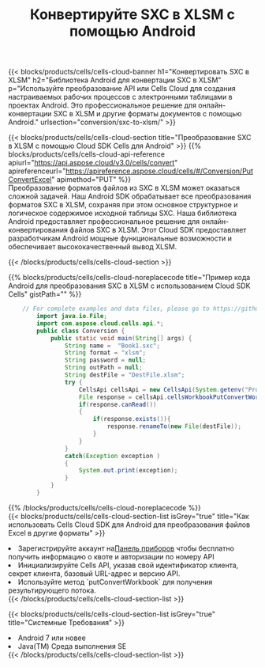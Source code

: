 ﻿---
title:  Конвертируйте SXC в XLSM с помощью Android
description:  Использование Cloud SDK Aspose.Cells для Android для преобразования файла формата SXC в файл формата XLSM.
kwords: Excel, Convert SXC to XLSM, REST, Android
howto: How to convert SXC to XLSM using Aspose.Cells Cloud Android library.
---
{{< blocks/products/cells/cells-cloud-banner h1="Конвертировать SXC в XLSM" h2="Библиотека Android для конвертации SXC в XLSM" p="Используйте преобразование API или Cells Cloud для создания настраиваемых рабочих процессов с электронными таблицами в проектах Android. Это профессиональное решение для онлайн-конвертации SXC в XLSM и другие форматы документов с помощью Android." urlsection="conversion/sxc-to-xlsm/" >}}

{{< blocks/products/cells/cells-cloud-section title="Преобразование SXC в XLSM с помощью Cloud SDK Cells для Android" >}}
{{% blocks/products/cells/cells-cloud-api-reference apiurl="https://api.aspose.cloud/v3.0/cells/convert" apireferenceurl="https://apireference.aspose.cloud/cells/#/Conversion/PutConvertExcel" apimethod="PUT" %}}
<br/>
Преобразование форматов файлов из SXC в XLSM может оказаться сложной задачей. Наш Android SDK обрабатывает все преобразования форматов SXC в XLSM, сохраняя при этом основное структурное и логическое содержимое исходной таблицы SXC. Наша библиотека Android предоставляет профессиональное решение для онлайн-конвертирования файлов SXC в XLSM. Этот Cloud SDK предоставляет разработчикам Android мощные функциональные возможности и обеспечивает высококачественный вывод XLSM.

{{< /blocks/products/cells/cells-cloud-section >}}

{{% blocks/products/cells/cells-cloud-noreplacecode title="Пример кода Android для преобразования SXC в XLSM с использованием Cloud SDK Cells" gistPath="" %}}
 
```java
    // For complete examples and data files, please go to https://github.com/aspose-cells-cloud/aspose-cells-cloud-android/
        import java.io.File;
        import com.aspose.cloud.cells.api.*;
        public class Conversion {
            public static void main(String[] args) {
                String name =  "Book1.sxc";
                String format = "xlsm";
                String password = null;
                String outPath = null;
                String destFile = "DestFile.xlsm";
                try {
                    CellsApi cellsApi = new CellsApi(System.getenv("ProductClientId"), System.getenv("ProductClientSecret"));
                    File response = cellsApi.cellsWorkbookPutConvertWorkbook(new File(name), format, password, outPath, null,null);            
                    if(response.canRead())
                    {
                        if(response.exists()){
                            response.renameTo(new File(destFile));
                        }                
                    }
                }
                catch(Exception exception )
                {
                    System.out.print(exception);
                }
            }
        }
```
 
{{% /blocks/products/cells/cells-cloud-noreplacecode %}}
<br/>
{{< blocks/products/cells/cells-cloud-section-list isGrey="true" title="Как использовать Cells Cloud SDK для Android для преобразования файлов Excel в другие форматы" >}}
<li> Зарегистрируйте аккаунт на<a href="https://dashboard.aspose.cloud/">Панель приборов</a> чтобы бесплатно получить информацию о квоте и авторизации по номеру API</li>
<li>Инициализируйте Cells API, указав свой идентификатор клиента, секрет клиента, базовый URL-адрес и версию API.</li>
<li>Используйте метод `putConvertWorkbook` для получения результирующего потока.</li>
{{< /blocks/products/cells/cells-cloud-section-list >}}

{{< blocks/products/cells/cells-cloud-section-list isGrey="true" title="Системные Требования" >}}
<li>Android 7 или новее</li>
<li>Java(TM) Среда выполнения SE</li>
{{< /blocks/products/cells/cells-cloud-section-list >}}
